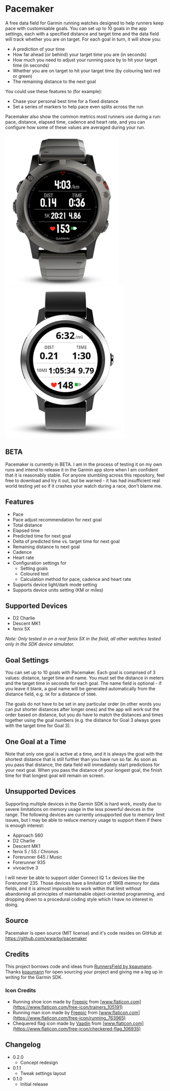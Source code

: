 # Pacemaker

A free data field for Garmin running watches designed to help runners keep pace with customisable goals. You can set up to
10 goals in the app settings, each with a specified distance and target time and the data field will track whether you are
on target. For each goal in turn, it will show you:
- A prediction of your time
- How far ahead (or behind) your target time you are (in seconds)
- How much you need to adjust your running pace by to hit your target time (in seconds)
- Whether you are on target to hit your target time (by colouring text red or green)
- The remaining distance to the next goal

You could use these features to (for example):
- Chase your personal best time for a fixed distance
- Set a series of markers to help pace even splits across the run

Pacemaker also show the common metrics most runners use during a run: pace, distance, elapsed time, cadence
and heart rate, and you can configure how some of these values are averaged during your run.

![Screenshot Light](/screenshots/screenshot-1.png) ![Screenshot Dark](/screenshots/screenshot-2.png)

## BETA
Pacemaker is currently in BETA. I am in the process of testing it on my own runs and intend to release it in the Garmin
app store when I am confident that it is reasonably stable. For anyone stumbling across this repository, feel free to
download and try it out, but be warned - it has had insufficient real world testing yet so if it crashes your watch during
a race, don't blame me.

## Features
- Pace
- Pace adjust recommendation for next goal
- Total distance
- Elapsed time
- Predicted time for next goal
- Delta of predicted time vs. target time for next goal
- Remaining distance to next goal
- Cadence
- Heart rate
- Configuration settings for
   - Setting goals
   - Coloured text
   - Calculation method for pace, cadence and heart rate
- Supports device light/dark mode setting
- Supports device units setting (KM or miles)

## Supported Devices
- D2 Charlie
- Descent MK1
- fenix 5X

*Note: Only tested in on a real fenix 5X in the field, all other watches tested only in the SDK device simulator.*

## Goal Settings
You can set up to 10 goals with Pacemaker. Each goal is comprised of 3 values: distance, target time and name. You must set
the distance in meters and the target time in seconds for each goal. The name field is optional - if you leave it blank,
a goal name will be generated automatically from the distance field, e.g. `5K` for a distance of `5000`.

The goals do not have to be set in any particular order (in other words you can put shorter distances after longer ones)
and the app will work out the order based on distance, but you do have to match the distances and times together using the
goal numbers (e.g. the distance for Goal 3 always goes with the target time for Goal 3).

## One Goal at a Time
Note that only one goal is active at a time, and it is always the goal with the shortest distance that is still further than
you have run so far. As soon as you pass that distance, the data field will immediately start predictions for your next goal.
When you pass the distance of your longest goal, the finish time for that longest goal will remain on screen.

## Unsupported Devices
Supporting multiple devices in the Garmin SDK is hard work, mostly due to severe limitations on memory usage in the less
powerful devices in the range. The following devices are currently unsupported due to memory limit issues, but I may be
able to reduce memory usage to support them if there is enough interest:

- Approach S60
- D2 Charlie
- Descent MK1
- fenix 5 / 5S / Chronos
- Forerunner 645 / Music
- Forerunner 935
- vivoactive 3

I will never be able to support older Connect IQ 1.x devices like the Forerunner 235. Those devices have a limitation of
16KB memory for data fields, and it is almost impossible to work within that limit without abandoning all principles
of maintainable object-oriented programming, and dropping down to a procedural coding style which I have no interest in doing.

## Source
Pacemaker is open source (MIT license) and it's code resides on GitHub at https://github.com/wwarby/pacemaker

## Credits
This project borrows code and ideas from [RunnersField by kpaumann](https://github.com/kopa/RunnersField).
Thanks [kpaumann](https://apps.garmin.com/en-GB/developer/ab0f2743-88d2-4f32-9fb0-5fc8ba61e55a/apps) for open sourcing
your project and giving me a leg up in writing for the Garmin SDK.

### Icon Credits
- Running shoe icon made by [Freepic](https://www.flaticon.com/authors/freepik) from [www.flaticon.com](https://www.flaticon.com/free-icon/trainers_105191)
- Running man icon made by [Freepic](https://www.flaticon.com/authors/freepik) from [www.flaticon.com](https://www.flaticon.com/free-icon/running_763965)
- Chequered flag icon made by [Vaadin](https://www.flaticon.com/authors/vaadin) from [www.flaticon.com](https://www.flaticon.com/free-icon/checkered-flag_106935)


## Changelog
- 0.2.0
  - Concept redesign
- 0.1.1
  - Tweak settings layout
- 0.1.0
  - Initial release